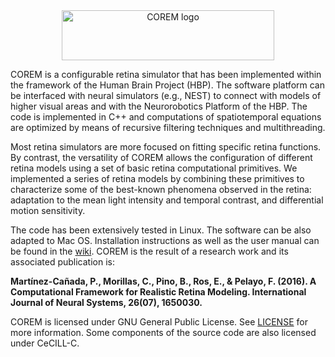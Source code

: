 <center><img src="https://github.com/pablomc88/COREM.github.ugr/blob/master/img/corem_logo_6_path.png" alt="COREM logo" height="80" width="340"></center>

COREM is a configurable retina simulator that has been implemented within the framework of the Human Brain Project (HBP). The software platform can be interfaced with neural simulators (e.g., NEST) to connect with models of higher visual areas and with the Neurorobotics Platform of the HBP. The code is implemented in C++ and computations of spatiotemporal equations are optimized by means of recursive filtering techniques and multithreading.

Most retina simulators are more focused on fitting specific retina functions. By contrast, the versatility of COREM allows the configuration of different retina models using a set of basic retina computational primitives. We implemented a series of retina models by combining these primitives to characterize some of the best-known phenomena observed in the retina: adaptation to the mean light intensity and temporal contrast, and differential motion sensitivity.

The code has been extensively tested in Linux. The software can be also adapted to Mac OS. Installation instructions as well as the user manual can be found in the [wiki](https://github.com/pablomc88/COREM/wiki). COREM is the result of a research work and its associated publication is:

**Martínez-Cañada, P., Morillas, C., Pino, B., Ros, E., & Pelayo, F. (2016). A Computational Framework for Realistic Retina Modeling. International Journal of Neural Systems, 26(07), 1650030.**

COREM is licensed under GNU General Public License. See [LICENSE](LICENSE) for more information. Some components of the source code are also licensed under CeCILL-C. 
